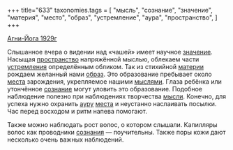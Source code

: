 +++
title="633"
taxonomies.tags = [
 "мысль",
 "сознание",
 "значение",
 "материя",
 "место",
 "образ",
 "устремление",
 "аура",
 "пространство",
]
+++

[Агни-Йога 1929г](/agni/1929)

Слышанное вчера о видении над «чашей» имеет научное [значение](/tags/значение). Насыщая [пространство](/tags/пространство) напряжённой мыслью, облекаем части [устремления](/tags/устремление) определённым обликом. Так из стихийной [материи](/tags/материя) рождаем желанный нами [образ](/tags/образ). Это образование пребывает около [места](/tags/место) зарождения, укрепляемое нашими [мыслями](/tags/мысль). Глаза ребёнка или утончённое [сознание](/tags/сознание) могут уловить это образование. Подобное наблюдение полезно при наблюдениях творчества [мысли](/tags/мысль). Конечно, для успеха нужно охранить [ауру](/tags/аура) [места](/tags/место) и неустанно наслаивать посылки. Час перед восходом и ритм напева помогают.   

Также можно наблюдать рост волос, о котором слышали. Капилляры волос как проводники [сознания](/tags/сознание) — поучительны. Также поры кожи дают несколько очень важных наблюдений.